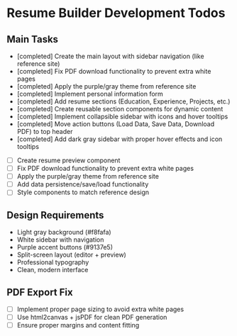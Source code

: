 # Resume Builder Development Todos

## Main Tasks
- [completed] Create the main layout with sidebar navigation (like reference site)
- [completed] Fix PDF download functionality to prevent extra white pages
- [completed] Apply the purple/gray theme from reference site
- [completed] Implement personal information form
- [completed] Add resume sections (Education, Experience, Projects, etc.)
- [completed] Create reusable section components for dynamic content
- [completed] Implement collapsible sidebar with icons and hover tooltips
- [completed] Move action buttons (Load Data, Save Data, Download PDF) to top header
- [completed] Add dark gray sidebar with proper hover effects and icon tooltips
- [ ] Create resume preview component
- [ ] Fix PDF download functionality to prevent extra white pages
- [ ] Apply the purple/gray theme from reference site
- [ ] Add data persistence/save/load functionality
- [ ] Style components to match reference design

## Design Requirements
- Light gray background (#f8fafa)
- White sidebar with navigation
- Purple accent buttons (#9137e5)
- Split-screen layout (editor + preview)
- Professional typography
- Clean, modern interface

## PDF Export Fix
- [ ] Implement proper page sizing to avoid extra white pages
- [ ] Use html2canvas + jsPDF for clean PDF generation
- [ ] Ensure proper margins and content fitting
